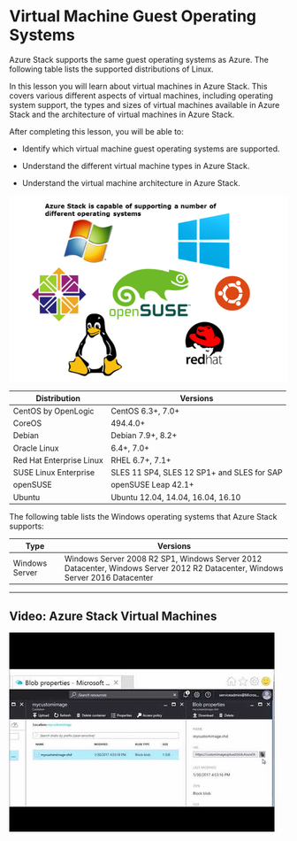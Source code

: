 # Virtual Machine Guest Operating Systems

Azure Stack supports the same guest operating systems as Azure. The following table lists the supported distributions of Linux.

In this lesson you will learn about virtual machines in Azure Stack. This covers various different aspects of virtual machines, including operating system support, the types and sizes of virtual machines available in Azure Stack and the architecture of virtual machines in Azure Stack.

After completing this lesson, you will be able to:

- Identify which virtual machine guest operating systems are supported.

- Understand the different virtual machine types in Azure Stack.

- Understand the virtual machine architecture in Azure Stack.

![Virtual Machine Guest Operating Systems](media/virtual-machine-guest-operating-systems.png)

|Distribution|Versions|
|---------|---------|
|CentOS by OpenLogic|CentOS 6.3+, 7.0+|
|CoreOS|494.4.0+|
|Debian|Debian 7.9+, 8.2+|
|Oracle Linux|6.4+, 7.0+|
|Red Hat Enterprise Linux|RHEL 6.7+, 7.1+|
|SUSE Linux Enterprise|SLES 11 SP4, SLES 12 SP1+ and SLES for SAP|
|openSUSE|openSUSE Leap 42.1+|
|Ubuntu|Ubuntu 12.04, 14.04, 16.04, 16.10|

The following table lists the Windows operating systems that Azure Stack supports:

|Type|Versions|
|---------|---------|
|Windows Server|Windows Server 2008 R2 SP1, Windows Server 2012 Datacenter, Windows Server 2012 R2 Datacenter, Windows Server 2016 Datacenter|

***

## Video: Azure Stack Virtual Machines

[![Video: Azure Stack Virtual Machines](media/video-virtual-machine-guest-operating-systems.png)](media/edited_azure_stack_vm_images_c9.mp4)